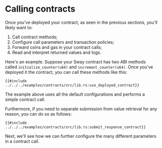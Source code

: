 # Calling contracts

Once you've deployed your contract, as seen in the previous sections, you'll likely want to:

1. Call contract methods;
2. Configure call parameters and transaction policies;
3. Forward coins and gas in your contract calls;
4. Read and interpret returned values and logs.

Here's an example. Suppose your Sway contract has two ABI methods called `initialize_counter(u64)` and `increment_counter(u64)`. Once you've deployed it the contract, you can call these methods like this:

```rust,ignore
{{#include ../../../examples/contracts/src/lib.rs:use_deployed_contract}}
```

The example above uses all the default configurations and performs a simple contract call.

Furthermore, if you need to separate submission from value retrieval for any reason, you can do so as follows:

```rust,ignore
{{#include ../../../examples/contracts/src/lib.rs:submit_response_contract}}
```

Next, we'll see how we can further configure the many different parameters in a contract call.

